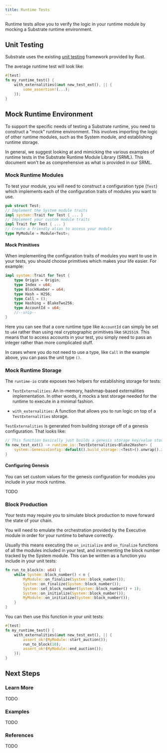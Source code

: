 ```yaml
---
title: Runtime Tests
---
```


Runtime tests allow you to verify the logic in your runtime module by mocking a Substrate runtime environment.

## Unit Testing

Substrate uses the existing [unit testing](https://doc.rust-lang.org/rust-by-example/testing/unit_testing.html) framework provided by Rust.

The average runtime test will look like:

```rust
#[test]
fn my_runtime_test() {
	with_externalities(&mut new_test_ext(), || {
		some_assertion!(...);
	});
}
```

## Mock Runtime Environment

To support the specific needs of testing a Substrate runtime, you need to construct a "mock" runtime environment. This involves importing the logic of other runtime modules, such as the System module, and establishing runtime storage.

In general, we suggest looking at and mimicking the various examples of runtime tests in the Substrate Runtime Module Library (SRML). This document won't be as comprehensive as what is provided in our SRML.

### Mock Runtime Modules

To test your module, you will need to construct a configuration type (`Test`) which implements each of the configuration traits of modules you want to use.

```rust
pub struct Test;
// Implement the System module traits
impl system::Trait for Test { ... }
// Implement your custom module traits
impl Trait for Test { ... }
// Create a friendly alias to access your module
type MyModule = Module<Test>;
```

#### Mock Primitives

When implementing the configuration traits of modules you want to use in your tests, you should choose primitives which makes your life easier. For example:

```rust
impl system::Trait for Test {
	type Origin = Origin;
	type Index = u64;
	type BlockNumber = u64;
	type Hash = H256;
	type Call = ();
	type Hashing = BlakeTwo256;
	type AccountId = u64;
	//--snip--
}
```

Here you can see that a core runtime type like `AccountId` can simply be set to `u64` rather than using real cryptographic primitives like `SR25519`. This means that to access accounts in your test, you simply need to pass an integer rather than more complicated stuff.

In cases where you do not need to use a type, like `Call` in the example above, you can pass the unit type `()`.

### Mock Runtime Storage

The `runtime-io` crate exposes two helpers for establishing storage for tests:

* `TestExternalities`: An in-memory, hashmap-based externalities implementation. In other words, it mocks a test storage needed for the runtime to execute in a minimal fashion.

* `with_externalities`: A function that allows you to run logic on top of a `TestExternalities` storage.

`TestExternalities` is generated from building storage off of a genesis configuration. That looks like:

```rust
// This function basically just builds a genesis storage key/value store according to our desired mockup.
fn new_test_ext() -> runtime_io::TestExternalities<Blake2Hasher> {
	system::GenesisConfig::default().build_storage::<Test>().unwrap().into()
}
```

#### Configuring Genesis

You can set custom values for the genesis configuration for modules you include in your mock runtime.

TODO

### Block Production

Your tests may require you to simulate block production to move forward the state of your chain.

You will need to emulate the orchestration provided by the Executive module in order for your runtime to behave correctly.

Usually this means executing the `on_initialize` and `on_finalize` functions of all the modules included in your test, and incrementing the block number tracked by the System module. This can be written as a function you include in your unit tests:

```rust
fn run_to_block(n: u64) {
	while System::block_number() < n {
		MyModule::on_finalize(System::block_number());
		System::on_finalize(System::block_number());
		System::set_block_number(System::block_number() + 1);
		System::on_initialize(System::block_number());
		MyModule::on_initialize(System::block_number());
	}
}
```

You can then use this function in your unit tests:

```rust
#[test]
fn my_runtime_test() {
	with_externalities(&mut new_test_ext(), || {
		assert_ok!(MyModule::start_auction());
		run_to_block(10);
		assert_ok!(MyModule::end_auction());
	});
}
```

## Next Steps

### Learn More

TODO

### Examples

TODO

### References

TODO
